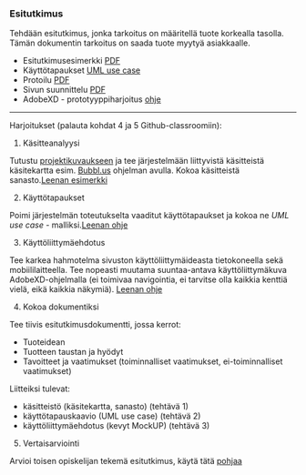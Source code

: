 ### Esitutkimus

Tehdään esitutkimus, jonka tarkoitus on määritellä tuote korkealla tasolla. Tämän dokumentin tarkoitus on saada tuote myytyä asiakkaalle.

- Esitutkimusesimerkki [PDF](http://www.leeniemi.net/syst19/materiaali/WebMagiaEsitutkimus.pdf)
- Käyttötapaukset [UML use case](http://www.leeniemi.net/syst19/index.php?sivu=UML)
- Protoilu [PDF](http://www.leeniemi.net/syst19/materiaali/protoilu.pdf)
- Sivun suunnittelu [PDF](http://www.leeniemi.net/syst19/materiaali/Kayt_websivu.pdf)
- AdobeXD - prototyyppiharjoitus [ohje](http://www.leeniemi.net/syst19/index.php?sivu=xd)
---
Harjoitukset (palauta kohdat 4 ja 5 Github-classroomiin):

1. Käsitteanalyysi

Tutustu [projektikuvaukseen](http://www.leeniemi.net/syst19/materiaali/Asunnonvuokraus.pdf) ja tee järjestelmään liittyvistä käsitteistä käsitekartta esim. [Bubbl.us](http://bubble.us) ohjelman avulla. Kokoa käsitteistä sanasto.[Leenan esimerkki](http://www.leeniemi.net/syst19/index.php?sivu=kasitemiellekartta)

2. Käyttötapaukset

Poimi järjestelmän toteutukselta vaaditut käyttötapaukset ja kokoa ne *UML use case* - malliksi.[Leenan ohje](http://www.leeniemi.net/syst19/index.php?sivu=hartyo3)

3. Käyttöliittymäehdotus

Tee karkea hahmotelma sivuston käyttöliittymäideasta tietokoneella sekä mobiililaitteella. Tee nopeasti muutama suuntaa-antava käyttöliittymäkuva AdobeXD-ohjelmalla (ei toimivaa navigointia, ei tarvitse olla kaikkia kenttiä vielä, eikä kaikkia näkymiä). [Leenan ohje](http://www.leeniemi.net/syst19/index.php?sivu=hartyo2)

4. Kokoa dokumentiksi

Tee tiivis esitutkimusdokumentti, jossa kerrot:
- Tuoteidean
- Tuotteen taustan ja hyödyt
- Tavoitteet ja vaatimukset (toiminnalliset vaatimukset, ei-toiminnalliset vaatimukset)

Liitteiksi tulevat:
- käsitteistö (käsitekartta, sanasto) (tehtävä 1)
- käyttötapauskaavio (UML use case) (tehtävä 2)
- käyttöliittymäehdotus (kevyt MockUP) (tehtävä 3)

5. Vertaisarviointi

Arvioi toisen opiskelijan tekemä esitutkimus, käytä tätä [pohjaa](http://www.leeniemi.net/syst19/materiaali/Vertaisarviointi.dotx)